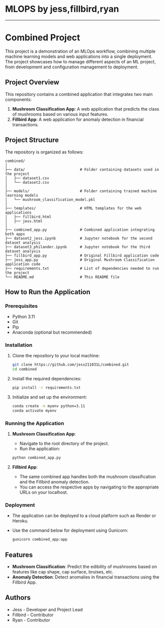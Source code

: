 # MLOPS by jess,fillbird,ryan
---

# Combined Project

This project is a demonstration of an MLOps workflow, combining multiple machine learning models and web applications into a single deployment. The project showcases how to manage different aspects of an ML project, from development and configuration management to deployment.

## Project Overview

This repository contains a combined application that integrates two main components:

1. **Mushroom Classification App**: A web application that predicts the class of mushrooms based on various input features.
2. **Fillbird App**: A web application for anomaly detection in financial transactions.

## Project Structure

The repository is organized as follows:

```
combined/
│
├── data/                         # Folder containing datasets used in the project
│   ├── dataset1.csv
│   └── dataset2.csv
│
├── models/                       # Folder containing trained machine learning models
│   └── mushroom_classification_model.pkl
│
├── templates/                    # HTML templates for the web applications
│   ├── fillbird.html
│   ├── jess.html
│
├── combined_app.py               # Combined application integrating both apps
├── dataset2_jess.ipynb           # Jupyter notebook for the second dataset analysis
├── dataset3_philander.ipynb      # Jupyter notebook for the third dataset analysis
├── fillbird_app.py               # Original Fillbird application code
├── jess_app.py                   # Original Mushroom Classification application code
├── requirements.txt              # List of dependencies needed to run the project
└── README.md                     # This README file
```

## How to Run the Application

### Prerequisites

- Python 3.11
- Git
- Pip
- Anaconda (optional but recommended)

### Installation

1. Clone the repository to your local machine:

    ```bash
    git clone https://github.com/jess211031L/combined.git
    cd combined
    ```

2. Install the required dependencies:

    ```bash
    pip install -r requirements.txt
    ```

3. Initialize and set up the environment:

    ```bash
    conda create -n myenv python=3.11
    conda activate myenv
    ```

### Running the Application

1. **Mushroom Classification App**:

    - Navigate to the root directory of the project.
    - Run the application:

    ```bash
    python combined_app.py
    ```

2. **Fillbird App**:

    - The same combined app handles both the mushroom classification and the Fillbird anomaly detection.
    - You can access the respective apps by navigating to the appropriate URLs on your localhost.

### Deployment

- The application can be deployed to a cloud platform such as Render or Heroku.
- Use the command below for deployment using Gunicorn:

    ```bash
    gunicorn combined_app:app
    ```

## Features

- **Mushroom Classification**: Predict the edibility of mushrooms based on features like cap shape, cap surface, bruises, etc.
- **Anomaly Detection**: Detect anomalies in financial transactions using the Fillbird App.


## Authors

- Jess - Developer and Project Lead
- Fillbird - Contributor
- Ryan - Contributor



